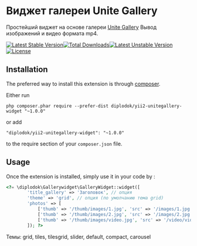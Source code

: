 Виджет галереи Unite Gallery
============================
Простейший виджет на основе галереи [Unite Gallery](http://unitegallery.net/)
Вывод изображений и видео формата mp4.

[![Latest Stable Version](https://poser.pugx.org/diplodok/yii2-unitegallery-widget/v/stable.svg)](https://packagist.org/packages/diplodok/yii2-unitegallery-widget)[![Total Downloads](https://poser.pugx.org/diplodok/yii2-unitegallery-widget/downloads.svg)](https://packagist.org/packages/diplodok/yii2-unitegallery-widget)[![Latest Unstable Version](https://poser.pugx.org/diplodok/yii2-unitegallery-widget/v/unstable.svg)](https://packagist.org/packages/diplodok/yii2-unitegallery-widget)[![License](https://poser.pugx.org/diplodok/yii2-unitegallery-widget/license.svg)](https://packagist.org/packages/diplodok/yii2-unitegallery-widget)

Installation
------------

The preferred way to install this extension is through [composer](http://getcomposer.org/download/).

Either run

```
php composer.phar require --prefer-dist diplodok/yii2-unitegallery-widget "~1.0.0"
```

or add

```
"diplodok/yii2-unitegallery-widget": "~1.0.0"
```

to the require section of your `composer.json` file.


Usage
-----

Once the extension is installed, simply use it in your code by  :

```php
<?= \diplodok\Gallerywidget\GalleryWidget::widget([
        'title_gallery' => 'Заголовок', // опция
        'theme' => 'grid', // опция (по умолчанию тема grid)
        'photos' => [
			['thumb' => '/thumb/images/1.jpg', 'src' => '/images/1.jpg', 'alt' => '', 'description' => 'опция'],
			['thumb' => '/thumb/images/2.jpg', 'src' => '/images/2.jpg', 'alt' => '', 'description' => 'опция'],
			['thumb' => '/thumb/images/video.jpg', 'src' => '/video/video.mp4', 'alt' => '', 'description' => 'опция']
		]); ?>
```
Темы: grid, tiles, tilesgrid, slider, default, compact, carousel